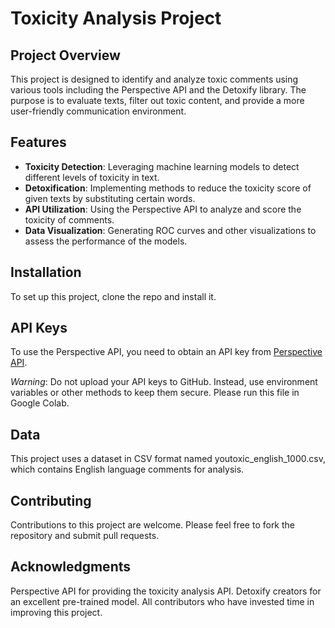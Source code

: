 # Toxicity Analysis Project

## Project Overview
This project is designed to identify and analyze toxic comments using various tools including the Perspective API and the Detoxify library. The purpose is to evaluate texts, filter out toxic content, and provide a more user-friendly communication environment.

## Features
- **Toxicity Detection**: Leveraging machine learning models to detect different levels of toxicity in text.
- **Detoxification**: Implementing methods to reduce the toxicity score of given texts by substituting certain words.
- **API Utilization**: Using the Perspective API to analyze and score the toxicity of comments.
- **Data Visualization**: Generating ROC curves and other visualizations to assess the performance of the models.

## Installation

To set up this project, clone the repo and install it.

## API Keys
To use the Perspective API, you need to obtain an API key from <a href="https://www.perspectiveapi.com/">Perspective API</a>.

*Warning*: Do not upload your API keys to GitHub. Instead, use environment variables or other methods to keep them secure. Please run this file in Google Colab.

## Data
This project uses a dataset in CSV format named youtoxic_english_1000.csv, which contains English language comments for analysis.

## Contributing
Contributions to this project are welcome. Please feel free to fork the repository and submit pull requests.

## Acknowledgments
Perspective API for providing the toxicity analysis API.
Detoxify creators for an excellent pre-trained model.
All contributors who have invested time in improving this project.
